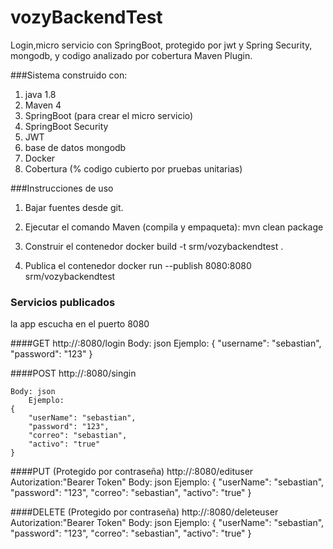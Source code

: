 # vozyBackendTest

Login,micro servicio con SpringBoot, protegido por jwt y Spring Security, mongodb, y codigo analizado por cobertura Maven Plugin.

###Sistema construido con:

1. java 1.8
2. Maven 4
3. SpringBoot (para crear el micro servicio)
4. SpringBoot Security
5. JWT
4. base de datos mongodb
5. Docker
6. Cobertura (% codigo cubierto por pruebas unitarias)

###Instrucciones de uso

1. Bajar fuentes desde git.

2. Ejecutar el comando Maven (compila y empaqueta):
		mvn clean package
		
3. Construir el contenedor
		docker build -t srm/vozybackendtest .
			
4. Publica el contenedor
		docker run --publish 8080:8080 srm/vozybackendtest

### Servicios publicados
la app escucha en el puerto 8080 

####GET
http://<IP-contenedor>:8080/login
	Body: json
	Ejemplo:
	{
    "username": "sebastian",
    "password": "123"
	}

####POST
http://<IP-contenedor>:8080/singin

	Body: json
		Ejemplo:
	{
	    "userName": "sebastian",
	    "password": "123",
	    "correo": "sebastian",
	    "activo": "true"
	}

####PUT (Protegido por contraseña)
http://<IP-contenedor>:8080/edituser
	Autorization:"Bearer Token"
	Body: json
		Ejemplo:
	{
	    "userName": "sebastian",
	    "password": "123",
	    "correo": "sebastian",
	    "activo": "true"
	}


####DELETE (Protegido por contraseña)
http://<IP-contenedor>:8080/deleteuser
	Autorization:"Bearer Token"
	Body: json
		Ejemplo:
	{
	    "userName": "sebastian",
	    "password": "123",
	    "correo": "sebastian",
	    "activo": "true"
	}